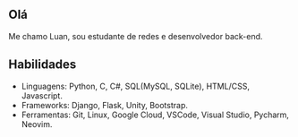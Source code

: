 ## Olá

Me chamo Luan, sou estudante de redes e desenvolvedor back-end.

## Habilidades

- Linguagens: Python, C, C#, SQL(MySQL, SQLite), HTML/CSS, Javascript.
- Frameworks: Django, Flask, Unity, Bootstrap.
- Ferramentas: Git, Linux, Google Cloud, VSCode, Visual Studio, Pycharm, Neovim.
